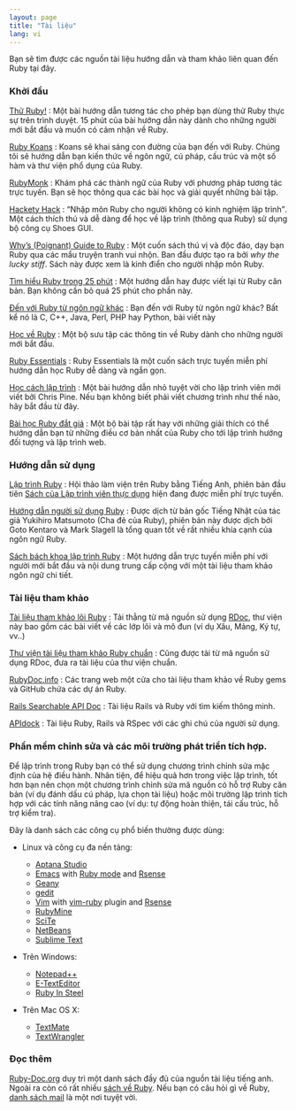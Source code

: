 ```yaml
---
layout: page
title: "Tài liệu"
lang: vi
---
```


Bạn sẽ tìm được các nguồn tài liệu hướng dẫn và tham khảo liên quan đến Ruby tại đây.

### Khởi đầu

[Thử Ruby!][1]
: Một bài hướng dẫn tương tác cho phép bạn dùng thử Ruby thực sự trên trình duyệt. 15 phút của bài hướng dẫn này dành cho những người mới 	bắt đầu và muốn có cảm nhận về Ruby.

[Ruby Koans][2]
: Koans sẽ khai sáng con đường của bạn đến với Ruby. Chúng tôi sẽ hướng dẫn bạn kiến thức về ngôn ngữ, cú pháp, cấu trúc và một số hàm và thư viện phổ dụng của Ruby.

[RubyMonk][3]
: Khám phá các thành ngữ của Ruby với phương pháp tương tác trực tuyến. Bạn sẽ học thông qua các bài học và giải quyết những bài tập.

[Hackety Hack][4]
: <q cite="http://hackety-hack.com/">Nhập môn Ruby cho người không có kinh nghiệm lập trình</q>.
	Một cách thích thú và dễ dàng để học về lập trình (thông qua Ruby) sử dụng bộ công cụ Shoes GUI.

[Why’s (Poignant) Guide to Ruby][5]
: Một cuốn sách thú vị và độc đáo, dạy bạn Ruby qua các mẩu truyện tranh vui nhộn. Ban đầu được tạo ra bởi *why the lucky stiff*. Sách này được xem là kinh điển cho người nhập môn Ruby.

[Tìm hiểu Ruby trong 25 phút](/vi/documentation/quickstart/)
: Một hướng dẫn hay được viết lại từ Ruby căn bản. Bạn không cần bỏ quá 25 phút cho phần này.

[Đến với Ruby từ ngôn ngữ khác](/vi/documentation/ruby-from-other-languages/)
: Bạn đến với Ruby từ ngôn ngữ khác? Bất kể nó là C, C++, Java, Perl, PHP hay Python, bài viết này

[Học về Ruby][6]
: Một bộ sưu tập các thông tin về Ruby dành cho những người mới bắt đầu.

[Ruby Essentials][7]
: Ruby Essentials là một cuốn sách trực tuyến miễn phí hướng dẫn học Ruby dễ dàng và ngắn gọn.

[Học cách lập trình][8]
: Một bài hướng dẫn nhỏ tuyệt vời cho lập trình viên mới viết bởi Chris Pine. Nếu bạn không biết phải viết chương trình như thế nào, hãy bắt đầu từ đây.

[Bài học Ruby đắt giá][38]
: Một bộ bài tập rất hay với những giải thích có thể hướng dẫn bạn từ những điều cơ bản nhất của Ruby cho tới lập trình hướng đối tượng và lập trình web.

### Hướng dẫn sử dụng

[Lập trình Ruby][9]
: Hội thảo làm viện trên Ruby bằng Tiếng Anh, phiên bản đầu tiên [Sách của Lập trình viên thực dụng][10] hiện đang được miễn phí trực tuyến.

[Hướng dẫn người sử dụng Ruby][11]
: Được dịch từ bản gốc Tiếng Nhật của tác giả Yukihiro Matsumoto (Cha đẻ của Ruby), phiên bản này được dịch bởi Goto Kentaro và Mark Slagell là tổng quan tốt về rất nhiều khía cạnh của ngôn ngữ Ruby.

[Sách bách khoa lập trình Ruby][12]
: Một hướng dẫn trực tuyến miễn phí với người mới bắt đầu và nội dung trung cấp cộng với một tài liệu tham khảo ngôn ngữ chi tiết.

### Tài liệu tham khảo

[Tài liệu tham khảo lõi Ruby][13]
: Tải thẳng từ mã nguồn sử dụng [RDoc][14], thư viện này bao gồm các bài viết về các lớp lõi và mô đun (ví dụ Xâu, Mảng, Ký tự, vv..)

[Thư viện tài liệu tham khảo Ruby chuẩn][15]
: Cũng được tải từ mã nguồn sử dụng RDoc, đưa ra tài liệu của thư viện chuẩn.

[RubyDoc.info][16]
: Các trang web một cửa cho tài liệu tham khảo về Ruby gems và GitHub chứa các dự án Ruby.

[Rails Searchable API Doc][17]
: Tài liệu Rails và Ruby với tìm kiếm thông minh.

[APIdock][18]
: Tài liệu Ruby, Rails và RSpec với các ghi chú của người sử dụng.

### Phần mềm chỉnh sửa và các môi trường phát triển tích hợp.

Để lập trình trong Ruby bạn có thể sử dụng chương trình chỉnh sửa mặc định của hệ điều hành. Nhân tiện, để hiệu quả hơn trong việc lập trình, tốt hơn bạn nên chọn một chương trình chỉnh sửa mã nguồn có hỗ trợ Ruby căn bản (ví dụ đánh dấu cú pháp, lựa chọn tài liệu) hoặc môi trường lập trình tích hợp với các tính năng nâng cao (ví dụ: tự động hoàn thiện, tái cấu trúc, hỗ trợ kiểm tra).

Đây là danh sách các công cụ phổ biến thường được dùng:

* Linux và công cụ đa nền tảng:
  * [Aptana Studio][19]
  * [Emacs][20] with [Ruby mode][21] and [Rsense][22]
  * [Geany][23]
  * [gedit][24]
  * [Vim][25] with [vim-ruby][26] plugin and [Rsense][22]
  * [RubyMine][27]
  * [SciTe][28]
  * [NetBeans][36]
  * [Sublime Text][37]

* Trên Windows:
  * [Notepad++][29]
  * [E-TextEditor][30]
  * [Ruby In Steel][31]

* Trên Mac OS X:
  * [TextMate][32]
  * [TextWrangler][33]

### Đọc thêm

[Ruby-Doc.org][34] duy trì một danh sách đầy đủ của nguồn tài liệu tiếng anh. Ngoài ra còn có rất nhiều [sách về Ruby][35].
Nếu bạn có câu hỏi gì về Ruby, [danh sách mail](/vi/community/mailing-lists/) là một nơi tuyệt vời.



[1]: http://tryruby.org/
[2]: http://rubykoans.com/
[3]: http://rubymonk.com/
[4]: http://hackety-hack.com/
[5]: http://mislav.uniqpath.com/poignant-guide/
[6]: http://rubylearning.com/
[7]: http://www.techotopia.com/index.php/Ruby_Essentials
[8]: http://pine.fm/LearnToProgram/
[9]: http://www.ruby-doc.org/docs/ProgrammingRuby/
[10]: http://pragmaticprogrammer.com/titles/ruby/index.html
[11]: http://www.rubyist.net/~slagell/ruby/
[12]: http://en.wikibooks.org/wiki/Ruby_programming_language
[13]: http://www.ruby-doc.org/core
[14]: http://rdoc.sourceforge.net
[15]: http://www.ruby-doc.org/stdlib
[16]: http://www.rubydoc.info/
[17]: http://railsapi.com/
[18]: http://apidock.com/
[19]: http://www.aptana.com/
[20]: http://www.gnu.org/software/emacs/
[21]: http://www.emacswiki.org/emacs/RubyMode
[22]: http://cx4a.org/software/rsense/
[23]: http://www.geany.org/
[24]: http://projects.gnome.org/gedit/screenshots.html
[25]: http://www.vim.org/
[26]: https://github.com/vim-ruby/vim-ruby
[27]: http://www.jetbrains.com/ruby/
[28]: http://www.scintilla.org/SciTE.html
[29]: http://notepad-plus-plus.org/
[30]: http://www.e-texteditor.com/
[31]: http://www.sapphiresteel.com/
[32]: http://macromates.com/
[33]: http://www.barebones.com/products/textwrangler/
[34]: http://ruby-doc.org
[35]: http://www.ruby-doc.org/bookstore
[36]: https://netbeans.org/
[37]: http://www.sublimetext.com/
[38]: http://ruby.learncodethehardway.org/
